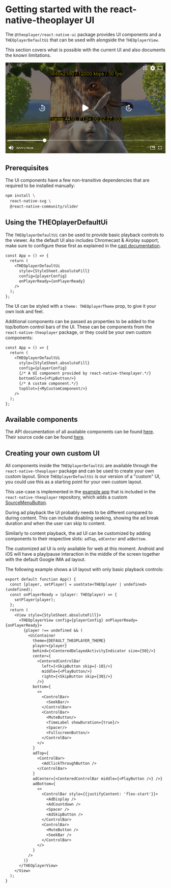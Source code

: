 # Getting started with the react-native-theoplayer UI

The `@theoplayer/react-native-ui` package provides UI components and a `THEOplayerDefaultUi` that can be used with
alongside the `THEOplayerView`.

This section covers what is possible with the current UI and also documents the known limitations.

![basic-ui](./example-app-player-ui.png)

## Prerequisites

The UI components have a few non-transitive dependencies that are required to be installed manually:

```bash
npm install \
  react-native-svg \
  @react-native-community/slider
```

## Using the THEOplayerDefaultUi

The `THEOplayerDefaultUi` can be used to provide basic playback controls to the viewer.
As the default UI also includes Chromecast & Airplay support, make sure to configure these first as explained in the
[cast documentation](https://github.com/THEOplayer/react-native-theoplayer/blob/develop/doc/cast.md).

```tsx
const App = () => {
  return (
    <THEOplayerDefaultUi
      style={StyleSheet.absoluteFill}
      config={playerConfig}
      onPlayerReady={onPlayerReady}
    />
  );
};
```

The UI can be styled with a `theme: THEOplayerTheme` prop, to give it your own look and feel.

Additional components can be passed as properties to be added to the top/bottom control bars of the UI. These can be
components from the `react-native-theoplayer` package, or they could be your own custom components:

```tsx
const App = () => {
  return (
    <THEOplayerDefaultUi
      style={StyleSheet.absoluteFill}
      config={playerConfig}
      {/* A UI component provided by react-native-theoplayer.*/}
      bottomSlot={<PipButton/>}
      {/* A custom component.*/}
      topSlot={<MyCustomComponent/>}
    />
  );
};
```

## Available components

The API documentation of all available components can be found [here](https://theoplayer.github.io/react-native-theoplayer-ui/api/).
Their source code can be found [here](https://github.com/THEOplayer/react-native-theoplayer-ui/tree/develop/src/ui).

## Creating your own custom UI

All components inside the `THEOplayerDefaultUi` are available through the `react-native-theoplayer` package and can
be used to create your own custom layout. Since `THEOplayerDefaultUi` is our version of a "custom" UI, you could
use this as a starting point for your own custom layout.

This use-case is implemented in the [example app](https://github.com/THEOplayer/react-native-theoplayer/blob/develop/doc/example-app.md)
that is included in the `react-native-theoplayer` repository, which adds a
custom [SourceMenuButton](https://github.com/THEOplayer/react-native-theoplayer/blob/develop/example/src/custom/SourceMenuButton.tsx).

During ad playback the UI probably needs to be different compared to during content. This can include disabling seeking,
showing the ad break duration and when the user can skip to content.

Similarly to content playback, the ad UI can be customized by adding components to their respective
slots: `adTop`, `adCenter` and `adBottom`.

The customized ad UI is only available for web at this moment. Android and iOS will have a play/pause interaction
in the middle of the screen together with the default Google IMA ad layout.

The following example shows a UI layout with only basic playback controls:

```tsx
export default function App() {
  const [player, setPlayer] = useState<THEOplayer | undefined>(undefined);
  const onPlayerReady = (player: THEOplayer) => {
    setPlayer(player);
  };
  return (
    <View style={StyleSheet.absoluteFill}>
      <THEOplayerView config={playerConfig} onPlayerReady={onPlayerReady}>
        {player !== undefined && (
          <UiContainer
            theme={DEFAULT_THEOPLAYER_THEME}
            player={player}
            behind={<CenteredDelayedActivityIndicator size={50}/>}
            center={
              <CenteredControlBar
                left={<SkipButton skip={-10}/>}
                middle={<PlayButton/>}
                right={<SkipButton skip={30}/>}
              />}
            bottom={
              <>
                <ControlBar>
                  <SeekBar/>
                </ControlBar>
                <ControlBar>
                  <MuteButton/>
                  <TimeLabel showDuration={true}/>
                  <Spacer/>
                  <FullscreenButton/>
                </ControlBar>
              </>
            }
            adTop={
              <ControlBar>
                <AdClickThroughButton />
              </ControlBar>
            }
            adCenter={<CenteredControlBar middle={<PlayButton />} />}
            adBottom={
              <>
                <ControlBar style={{justifyContent: 'flex-start'}}>
                  <AdDisplay />
                  <AdCountdown />
                  <Spacer />
                  <AdSkipButton />
                </ControlBar>
                <ControlBar>
                  <MuteButton />
                  <SeekBar />
                </ControlBar>
              </>
            }
          />
        )}
      </THEOplayerView>
    </View>
  );
}
```
